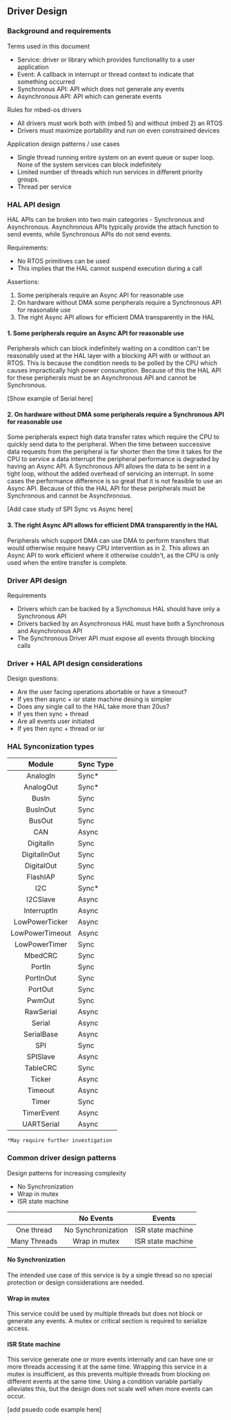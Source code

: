 ## Driver Design

### Background and requirements

Terms used in this document
- Service: driver or library which provides functionality to a user application
- Event: A callback in interrupt or thread context to indicate that something occurred
- Synchronous API: API which does not generate any events
- Asynchronous API: API which can generate events

Rules for mbed-os drivers
- All drivers must work both with (mbed 5) and without (mbed 2) an RTOS
- Drivers must maximize portability and run on even constrained devices

Application design patterns / use cases
- Single thread running entire system on an event queue or super loop. None of the system services can block indefinitely
- Limited number of threads which run services in different priority groups.
- Thread per service

### HAL API design

HAL APIs can be broken into two main categories - Synchronous and Asynchronous. Asynchronous APIs typically provide the attach function to send events, while Synchronous APIs do not send events.

Requirements:
- No RTOS primitives can be used
 - This implies that the HAL cannot suspend execution during a call


Assertions:
1. Some peripherals require an Async API for reasonable use
2. On hardware without DMA some peripherals require a Synchronous API for reasonable use
3. The right Async API allows for efficient DMA transparently in the HAL


#### 1. Some peripherals require an Async API for reasonable use

Peripherals which can block indefinitely waiting on a condition can't be reasonably used at the HAL layer with a blocking API with or without an RTOS. This is because the condition needs to be polled by the CPU which causes impractically high power consumption. Because of this the HAL API for these peripherals must be an Asynchronous API and cannot be Synchronous.

[Show example of Serial here]

#### 2. On hardware without DMA some peripherals require a Synchronous API for reasonable use

Some peripherals expect high data transfer rates which require the CPU to quickly send data to the peripheral. When the time between successive data requests from the peripheral is far shorter then the time it takes for the CPU to service a data interrupt the peripheral performance is degraded by having an Async API. A Synchronous API allows the data to be sent in a tight loop, without the added overhead of servicing an interrupt. In some cases the performance difference is so great that it is not feasible to use an Async API. Because of this the HAL API for these peripherals must be Synchronous and cannot be Asynchronous.

[Add case study of SPI Sync vs Async here]

#### 3. The right Async API allows for efficient DMA transparently in the HAL

Peripherals which support DMA can use DMA to perform transfers that would otherwise require heavy CPU intervention as in 2. This allows an Async API to work efficient where it otherwise couldn't, as the CPU is only used when the entire transfer is complete.

### Driver API design

Requirements
- Drivers which can be backed by a Synchonous HAL should have only a Synchronous API
- Drivers backed by an Asynchronous HAL must have both a Synchronous and Asynchronous API
 - The Synchronous Driver API must expose all events through blocking calls

### Driver + HAL API design considerations

Design questions:
- Are the user facing operations abortable or have a timeout?
 - If yes then async + isr state machine desing is simpler
- Does any single call to the HAL take more than 20us?
 - If yes then sync + thread
- Are all events user initiated
 - If yes then sync + thread or isr

### HAL Synconization types

| Module            | Sync Type  |
|:-----------------:|:-----------|
| AnalogIn          | Sync*      |
| AnalogOut         | Sync*      |
| BusIn             | Sync       |
| BusInOut          | Sync       |
| BusOut            | Sync       |
| CAN               | Async      |
| DigitalIn         | Sync       |
| DigitalInOut      | Sync       |
| DigitalOut        | Sync       |
| FlashIAP          | Sync       |
| I2C               | Sync*      |
| I2CSlave          | Async      |
| InterruptIn       | Async      |
| LowPowerTicker    | Async      |
| LowPowerTimeout   | Async      |
| LowPowerTimer     | Sync       |
| MbedCRC           | Sync       |
| PortIn            | Sync       |
| PortInOut         | Sync       |
| PortOut           | Sync       |
| PwmOut            | Sync       |
| RawSerial         | Async      |
| Serial            | Async      |
| SerialBase        | Async      |
| SPI               | Sync       |
| SPISlave          | Async      |
| TableCRC          | Sync       |
| Ticker            | Async      |
| Timeout           | Async      |
| Timer             | Sync       |
| TimerEvent        | Async      |
| UARTSerial        | Async      |
 ```*May require further investigation```

### Common driver design patterns

Design patterns for increasing complexity
- No Synchronization
- Wrap in mutex
- ISR state machine

|                   | No Events         | Events            |
|:-----------------:|:-----------------:|:-----------------:|
| One thread        |No Synchronization |ISR state machine  |
| Many Threads      |Wrap in mutex      |ISR state machine  |

#### No Synchronization

The intended use case of this service is by a single thread so no special protection or design considerations are needed.


#### Wrap in mutex

This service could be used by multiple threads but does not block or generate any events. A mutex or critical section is required to serialize access.

#### ISR State machine

This service generate one or more events internally and can have one or more threads accessing it at the same time. Wrapping this service in a mutex is insufficient, as this prevents multiple threads from blocking on different events at the same time. Using a condition variable partially alleviates this, but the design does not scale well when more events can occur.

[add psuedo code example here]
